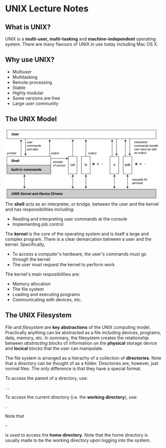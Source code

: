 # UNIX Lecture Notes

## What is UNIX?
UNIX is a **multi-user, multi-tasking** and **machine-independent** operating system.  There are many flavours of UNIX in use today including Mac OS X.

## Why use UNIX?
* Multiuser
* Multitasking
* Remote processing
* Stable
* Highly modular
* Some versions are free
* Large user community

## The UNIX Model
![Image of the UNIX Model](./Images/UNIX_model.png)
The **shell** acts as an interpreter, or bridge, between the user and the kernel and has responsibilities including:
* Reading and interpreting user commands at the console
* Implementing job control

The **kernel** is the core of the operating system and is itself a large and complex program.  There is a clear demarcation between a user and the kernel.  Specifically,
* To access a computer's hardware, the user's commands must go through the kernel
* The user must request the kernel to perform work

The kernel's main resposibilities are:
* Memory allocation
* The file system
* Loading and executing programs
* Communicating with devices, etc.

## The UNIX Filesystem
*File* and *filesystem* are **key abstractions** of the UNIX computing model.  Practically anything can be abstracted as a file including devices, programs, data, memory, etc.  In summary, the filesystem creates the relationship between *abstracting blocks* of information on the **physical** storage device and **locical** blocks that the user can manipulate.

The file system is arranged as a hierachy of a collection of **directories**.  Note that a directory can be thought of as a folder.  Directories are, however, just normal files.  The only difference is that they have a special format.

To access the parent of a directory, use:
```shell
..
```

To access the current directory (i.e. the **working directory**), use:
```shell
.
```

Note that
```shell
~
``` 
is used to access the **home directory**.  Note that the home directory is usually made to be the working directory upon logging into the system.
